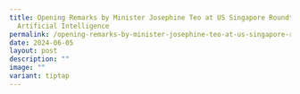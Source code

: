 ```yaml
---
title: Opening Remarks by Minister Josephine Teo at US Singapore Roundtable for
  Artificial Intelligence
permalink: /opening-remarks-by-minister-josephine-teo-at-us-singapore-roundtable-for-artificial-intelligence/
date: 2024-06-05
layout: post
description: ""
image: ""
variant: tiptap
---
```


